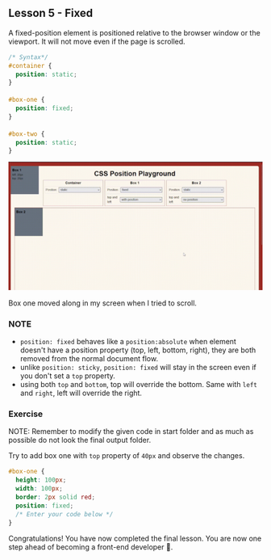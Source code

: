 ## Lesson 5 - Fixed

A fixed-position element is positioned relative to the browser window or the viewport. It will not move even if the page is scrolled.

```css
/* Syntax*/
#container {
  position: static;
}

#box-one {
  position: fixed;
}

#box-two {
  position: static;
}
```

![Sticky Sample Output](../images/fixed.gif)

Box one moved along in my screen when I tried to scroll.

### NOTE

- `position: fixed` behaves like a `position:absolute` when element doesn't have a position property (top, left, bottom, right), they are both removed from the normal document flow.
- unlike `position: sticky`, `position: fixed` will stay in the screen even if you don't set a `top` property.
- using both `top` and `bottom`, top will override the bottom. Same with `left` and `right`, left will override the right.

### Exercise

NOTE: Remember to modify the given code in start folder and as much as possible do not look the final output folder.

Try to add box one with `top` property of `40px` and observe the changes.

```css
#box-one {
  height: 100px;
  width: 100px;
  border: 2px solid red;
  position: fixed;
  /* Enter your code below */
}
```

Congratulations! You have now completed the final lesson. You are now one step ahead of becoming a front-end developer 🎉.
